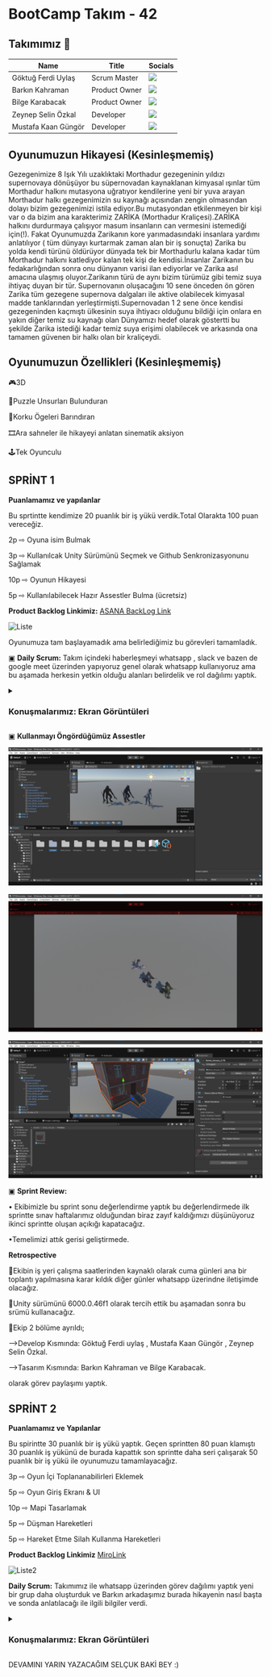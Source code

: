 # BootCamp Takım - 42 

<h2>Takımımız 💎 </h2>

<table>
  <thead>
    <tr>
      <th>Name</th>
      <th>Title</th>
      <th>Socials</th>
    </tr>
  </thead>
  <tbody>
    <tr>
      <td>Göktuğ Ferdi Uylaş</td>
      <td>Scrum Master</td>
      <td><a href="https://www.linkedin.com/in/göktuğ-uylaş-a71328297/"><img src="https://cdn.jsdelivr.net/gh/devicons/devicon/icons/linkedin/linkedin-original.svg" width="30"/></a></td>
    </tr>
    <tr>
      <td>Barkın Kahraman</td>
      <td>Product Owner</td>
      <td><a href="https://www.linkedin.com/in/barkın-kahraman-998b6824b/"><img src="https://cdn.jsdelivr.net/gh/devicons/devicon/icons/linkedin/linkedin-original.svg" width="30"/></a></td>
    </tr>
    <tr>
      <td>Bilge Karabacak</td>
      <td>Product Owner</td>
      <td><a href="https://www.linkedin.com/in/bilge-k-77b902288/"><img src="https://cdn.jsdelivr.net/gh/devicons/devicon/icons/linkedin/linkedin-original.svg" width="30"/></a></td>
    </tr>
    <tr>
      <td>Zeynep Selin Özkal</td>
      <td>Developer</td>
      <td><a href="https://www.linkedin.com/in/zeynepselinozkal/"><img src="https://cdn.jsdelivr.net/gh/devicons/devicon/icons/linkedin/linkedin-original.svg" width="30"/></a></td>
    </tr>
    <tr>
      <td>Mustafa Kaan Güngör</td>
      <td>Developer</td>
      <td><a href="https://www.linkedin.com/in/mustafa-kaan-gungor/"><img src="https://cdn.jsdelivr.net/gh/devicons/devicon/icons/linkedin/linkedin-original.svg" width="30"/></a></td>
    </tr>
  </tbody>
</table>


## Oyunumuzun Hikayesi (Kesinleşmemiş)

Gezegenimize 8 Işık Yılı uzaklıktaki Morthadur gezegeninin yıldızı supernovaya dönüşüyor bu süpernovadan kaynaklanan kimyasal ışınlar tüm Morthadur halkını mutasyona uğratıyor kendilerine yeni bir yuva arayan Morthadur halkı gezegenimizin su kaynağı  açısından zengin olmasından dolayı bizim gezegenimizi istila ediyor.Bu mutasyondan etkilenmeyen bir kişi var o da bizim ana karakterimiz ZARİKA (Morthadur Kraliçesi).ZARİKA halkını durdurmaya çalışıyor masum insanların can vermesini istemediği için(!). Fakat  Oyunumuzda Zarikanın kore yarımadasındaki insanlara yardımı anlatılıyor ( tüm dünyayı kurtarmak zaman alan bir iş sonuçta) Zarika bu yolda kendi türünü öldürüyor dünyada tek bir Morthadurlu kalana kadar tüm Morthadur halkını katlediyor kalan tek kişi de kendisi.İnsanlar Zarikanın bu fedakarlığından sonra onu dünyanın varisi ilan ediyorlar ve Zarika asıl amacına ulaşmış oluyor.Zarikanın türü de aynı bizim türümüz gibi temiz suya ihtiyaç duyan bir tür. Supernovanın oluşacağını 10 sene önceden ön gören Zarika tüm gezegene supernova dalgaları ile aktive olabilecek kimyasal madde tanklarından yerleştirmişti.Supernovadan 1 2 sene önce kendisi gezegeninden kaçmıştı ülkesinin suya ihtiyacı olduğunu bildiği için onlara en yakın diğer temiz su kaynağı olan Dünyamızı hedef olarak göstertti bu şekilde Zarika istediği kadar temiz suya erişimi olabilecek ve arkasında ona tamamen güvenen bir halkı olan bir kraliçeydi.



## Oyunumuzun Özellikleri  (Kesinleşmemiş)

🎮3D 

🧩Puzzle Unsurları Bulunduran

🧛Korku Ögeleri Barındıran

🎞️Ara sahneler ile hikayeyi anlatan sinematik aksiyon

🕹️Tek Oyunculu


## SPRİNT 1 

**Puanlamamız ve yapılanlar**

Bu sprtintte kendimize 20 puanlık bir iş yükü verdik.Total Olarakta 100 puan vereceğiz.

2p ⇨ Oyuna isim Bulmak

3p ⇨ Kullanılcak Unity Sürümünü Seçmek  ve Github Senkronizasyonunu Sağlamak

10p ⇨ Oyunun Hikayesi

5p ⇨ Kullanılabilecek Hazır Assestler Bulma (ücretsiz)

**Product Backlog Linkimiz:** [ASANA BackLog Link](https://app.asana.com/1/1210683822238873/project/1210683881021713/list/1210683601715967)


![Liste](https://github.com/user-attachments/assets/b7fd0833-7fdf-4fff-affc-7c9180b9b71f)


Oyunumuza tam başlayamadık ama belirlediğimiz bu görevleri tamamladık.

▣ **Daily Scrum:** Takım içindeki haberleşmeyi whatsapp , slack ve bazen de google meet üzerinden yapıyoruz genel olarak whatsapp kullanıyoruz ama bu aşamada herkesin yetkin olduğu alanları belirdelik ve rol dağılımı yaptık.

<details> <summary><h3>Konuşmalarımız: Ekran Görüntüleri</h3></summary>
  
  ![Scrum1](https://github.com/user-attachments/assets/f7d88586-e751-4da0-adfe-e94893914c1e)
  ![Scrum2](https://github.com/user-attachments/assets/a0a84f9d-75c1-4063-b7c5-d5ba9f4ceb1e)
  ![Scrum3](https://github.com/user-attachments/assets/72c02886-ee2a-4635-bb63-12699118f448)
  ![Scrum4](https://github.com/user-attachments/assets/ad5d43bb-6e32-4732-91ae-d7728d6c7e56)
  ![Scrum5](https://github.com/user-attachments/assets/07432bbb-631b-4353-aeed-b238e467dd68)
  ![Scrum6](https://github.com/user-attachments/assets/f806d275-77d3-494a-9ed6-77a81c7b3293)

  </details>

▣ **Kullanmayı Öngördüğümüz Assestler**

![photo1](https://github.com/MustafaKaanGungor/YZTABootcamp/blob/main/Assets/scrum1.png)

![photo2](https://github.com/MustafaKaanGungor/YZTABootcamp/blob/main/Assets/scrum2.png)

![photo3](https://github.com/MustafaKaanGungor/YZTABootcamp/blob/main/Assets/scrum3.png)

▣ **Sprint Review:**

• Ekibimizle bu sprint sonu değerlendirme yaptık bu değerlendirmede ilk sprintte sınav haftalarımız olduğundan biraz zayıf kaldığımızı düşünüyoruz ikinci sprintte oluşan açıkığı kapatacağız. 

•Temelimizi attık gerisi geliştirmede.

**Retrospective**

🔘Ekibin iş yeri çalışma saatlerinden kaynaklı olarak cuma günleri ana bir toplantı yapılmasına karar kıldık diğer günler whatsapp üzerindne iletişimde olacağız.

🔘Unity sürümünü 6000.0.46f1 olarak tercih ettik bu aşamadan sonra bu srümü kullanacağız.

🔘Ekip 2 bölüme ayrıldı;

-->Develop Kısmında: Göktuğ Ferdi uylaş , Mustafa Kaan Güngör , Zeynep Selin Özkal.

-->Tasarım Kısmında: Barkın Kahraman ve Bilge Karabacak.

olarak görev paylaşımı yaptık.

## SPRİNT 2 

**Puanlamamız ve Yapılanlar**

Bu spirintte 30 puanlık bir iş yükü yaptık. Geçen sprintten 80 puan klamıştı 30 puanlık iş yükünü de burada kapattık son sprintte daha seri çalışarak 50 puanlık bir iş yükü ile oyunumuzu tamamlayacağız.

3p ⇨ Oyun İçi Toplananabilirleri Eklemek

5p ⇨ Oyun Giriş Ekranı & UI

10p ⇨ Mapi Tasarlamak

5p ⇨ Düşman Hareketleri

5p ⇨ Hareket Etme Silah Kullanma Hareketleri

**Product Backlog Linkimiz** [MiroLink](https://miro.com/app/board/uXjVJfa2ZyE=)

![Liste2](https://github.com/user-attachments/assets/df6d22b7-c5e1-4e39-b9cb-85f6b3cb2bc4)

**Daily Scrum:** Takımımız ile whatsapp üzerinden görev dağılımı yaptık yeni bir grup daha oluşturduk ve Barkın arkadaşımız burada  hikayenin nasıl başta ve sonda anlatılacağı ile ilgili bilgiler verdi.

<details> <summary><h3>Konuşmalarımız: Ekran Görüntüleri</h3></summary>
  
![Scrum1](https://github.com/user-attachments/assets/c8db9e30-584e-4811-8b30-9a96f77e167d)
![Scrum2](https://github.com/user-attachments/assets/023ad848-edc3-4fad-b8e5-963c7246ce30)
![Scrum3](https://github.com/user-attachments/assets/a5c2bd60-ad96-41ea-a14b-8ced444bb557)
![Scrum4](https://github.com/user-attachments/assets/311b66b2-be4e-4f3c-b4cf-ac4e6ae5a051)

 </details>

 DEVAMINI YARIN YAZACAĞIM SELÇUK BAKİ BEY :)




